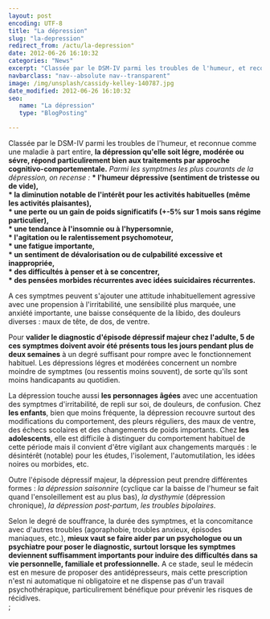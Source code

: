 ```yaml
---
layout: post
encoding: UTF-8
title: "La dépression"
slug: "la-depression"
redirect_from: /actu/la-depression"
date: 2012-06-26 16:10:32
categories: "News"
excerpt: "Classée par le DSM-IV parmi les troubles de l'humeur, et reconnue comme une maladie à part entire, **la dépression qu'elle soit légre, modérée ou sévre, répond particulirement bien aux traitements par approche cognitivo-comportementale.**"
navbarclass: "nav--absolute nav--transparent"
image: /img/unsplash/cassidy-kelley-140787.jpg
date_modified: 2012-06-26 16:10:32
seo:
   name: "La dépression"
   type: "BlogPosting"

---
```

Classée par le DSM-IV parmi les troubles de l'humeur, et reconnue comme une maladie à part entire, **la dépression qu'elle soit légre, modérée ou sévre, répond particulirement bien aux traitements par approche cognitivo-comportementale.**
_Parmi les symptmes les plus courants de la dépression, on recense :_  **\* l'humeur dépressive (sentiment de tristesse ou de vide),   
\* la diminution notable de l'intérêt pour les activités habituelles (même les activités plaisantes),   
\* une perte ou un gain de poids significatifs (+-5% sur 1 mois sans régime particulier),   
\* une tendance à l'insomnie ou à l'hypersomnie,   
\* l'agitation ou le ralentissement psychomoteur,   
\* une fatigue importante,   
\* un sentiment de dévalorisation ou de culpabilité excessive et inappropriée,   
\* des difficultés à penser et à se concentrer,   
\* des pensées morbides récurrentes avec idées suicidaires récurrentes.**   
  
A ces symptmes peuvent s'ajouter une attitude inhabituellement agressive avec une propension à l'irritabilité, une sensibilité plus marquée, une anxiété importante, une baisse conséquente de la libido, des douleurs diverses : maux de tête, de dos, de ventre.  
  
Pour **valider le diagnostic d'épisode dépressif majeur chez l'adulte, 5 de ces symptmes doivent avoir été présents tous les jours pendant plus de deux semaines** à un degré suffisant pour rompre avec le fonctionnement habituel. Les dépressions légres et modérées concernent un nombre moindre de symptmes (ou ressentis moins souvent), de sorte qu'ils sont moins handicapants au quotidien.   
  
La dépression touche aussi **les personnages âgées** avec une accentuation des symptmes d'irritabilité, de repli sur soi, de douleurs, de confusion. Chez **les enfants**, bien que moins fréquente, la dépression recouvre surtout des modifications du comportement, des pleurs réguliers, des maux de ventre, des échecs scolaires et des changements de poids importants. Chez **les adolescents**, elle est difficile à distinguer du comportement habituel de cette période mais il convient d'être vigilant aux changements marqués : le désintérêt (notable) pour les études, l'isolement, l'automutilation, les idées noires ou morbides, etc.  
  
Outre l'épisode dépressif majeur, la dépression peut prendre différentes formes : _la dépression saisonnire_ (cyclique car la baisse de l'humeur se fait quand l'ensoleillement est au plus bas), _la dysthymie_ (dépression chronique), _la dépression post-partum_, _les troubles bipolaires_.  
  
Selon le degré de souffrance, la durée des symptmes, et la concomitance avec d'autres troubles (agoraphobie, troubles anxieux, épisodes maniaques, etc.), **mieux vaut se faire aider par un psychologue ou un psychiatre pour poser le diagnostic, surtout lorsque les symptmes deviennent suffisamment importants pour induire des difficultés dans sa vie personnelle, familiale et professionnelle.** A ce stade, seul le médecin est en mesure de proposer des antidépresseurs, mais cette prescription n'est ni automatique ni obligatoire et ne dispense pas d'un travail psychothérapique, particulirement bénéfique pour prévenir les risques de récidives.  
  ;